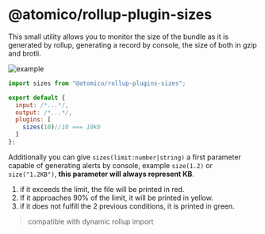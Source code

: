 # @atomico/rollup-plugin-sizes

This small utility allows you to monitor the size of the bundle as it is generated by rollup, generating a record by console, the size of both in gzip and brotli.

![example](https://res.cloudinary.com/dz0i8dmpt/image/upload/v1558889910/github/rollup-plugin-sizes/Grupo_2.png)

```js
import sizes from "@atomico/rollup-plugins-sizes";

export default {
  input: /*...*/,
  output: /*...*/,
  plugins: [
    sizes(10)//10 === 10kb
  ]
};
```

Additionally you can give `sizes(limit:number|string)` a first parameter capable of generating alerts by console, example `size(1.2)` or `size("1.2KB")`, **this parameter will always represent KB**.

1. if it exceeds the limit, the file will be printed in red.
2. If it approaches 90% of the limit, it will be printed in yellow.
3. if it does not fulfill the 2 previous conditions, it is printed in green.

> compatible with dynamic rollup import
